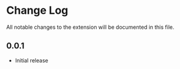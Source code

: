 # Change Log

All notable changes to the extension will be documented in this file.

## 0.0.1

- Initial release